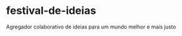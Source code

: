 festival-de-ideias
==================

Agregador colaborativo de ideias para um mundo melhor e mais justo